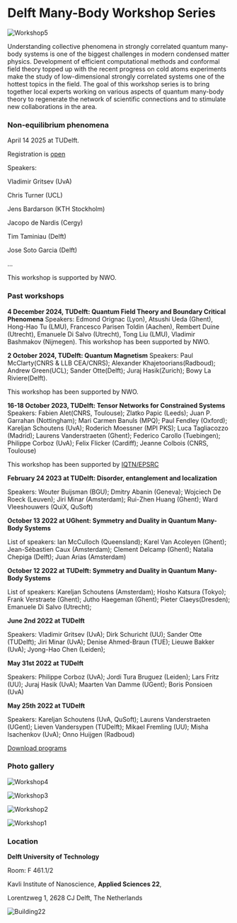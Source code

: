 Delft Many-Body Workshop Series
===============================

![Workshop5](assets/images/20231017_124539.jpg)

Understanding collective phenomena in strongly correlated quantum many-body systems is one of the biggest challenges in modern condensed matter physics. Development of efficient computational methods and conformal field theory topped up with the recent progress on cold atoms experiments make the study of low-dimensional strongly correlated systems one of the hottest topics in the field. The goal of this workshop series is to bring together local experts working on various aspects of quantum many-body theory to regenerate the network of scientific connections and to stimulate new collaborations in the area.



### **Non-equilibrium phenomena**

April 14 2025 at TUDelft.

Registration is [open](https://forms.gle/juZnFWnCj1n1XePH8) 

Speakers: 

Vladimir Gritsev (UvA)

Chris Turner (UCL)

Jens Bardarson (KTH Stockholm) 

Jacopo de Nardis (Cergy)

Tim Taminiau (Delft)

Jose Soto Garcia (Delft)

...


This workshop is supported by NWO.

### **Past workshops**

**4 December 2024, TUDelft: Quantum Field Theory and Boundary Critical Phenomena**
Speakers:
Edmond Orignac (Lyon), Atsushi Ueda (Ghent), Hong-Hao Tu (LMU), Francesco Parisen Toldin (Aachen), Rembert Duine (Utrecht), Emanuele Di Salvo (Utrecht), Tong Liu (LMU),  Vladimir Bashmakov (Nijmegen).
This workshop has been supported by NWO.

**2 October 2024, TUDelft: Quantum Magnetism**
Speakers:
Paul McClarty(CNRS & LLB CEA/CNRS); Alexander Khajetoorians(Radboud); Andrew Green(UCL);
Sander Otte(Delft); Juraj Hasik(Zurich); Bowy La Riviere(Delft).

This workshop has been supported by NWO.

**16-18 October 2023, TUDelft: Tensor Networks for Constrained Systems**
Speakers:
Fabien Alet(CNRS, Toulouse); Zlatko Papic (Leeds);
Juan P. Garrahan (Nottingham); Mari Carmen Banuls (MPQ); Paul Fendley (Oxford);
Kareljan Schoutens (UvA); Roderich Moessner (MPI PKS); Luca Tagliacozzo (Madrid);
Laurens Vanderstraeten (Ghent); Federico Carollo (Tuebingen); Philippe Corboz (UvA);
Felix Flicker (Cardiff);  Jeanne Colbois (CNRS, Toulouse)

This workshop has been supported by [IQTN/EPSRC](https://iqtn.phys.strath.ac.uk/tensor-networks-for-constrained-systems/)


**February 24 2023 at TUDelft: Disorder, entanglement and localization**

Speakers: Wouter Buijsman (BGU);
Dmitry Abanin (Geneva);
Wojciech De Roeck (Leuven);
Jiri Minar (Amsterdam);
Rui-Zhen Huang (Ghent);
Ward Vleeshouwers (QuiX, QuSoft)


**October 13 2022 at UGhent: Symmetry and Duality in Quantum Many-Body Systems**

List of speakers: Ian McCulloch (Queensland);
Karel Van Acoleyen (Ghent);
Jean-Sébastien Caux (Amsterdam);
Clement Delcamp (Ghent);
Natalia Chepiga (Delft);
Juan Arias (Amsterdam)


**October 12 2022 at TUDelft: Symmetry and Duality in Quantum Many-Body Systems**

List of speakers: Kareljan Schoutens (Amsterdam); 
Hosho Katsura (Tokyo);
Frank Verstraete (Ghent);
Jutho Haegeman (Ghent);
Pieter Claeys(Dresden);
Emanuele Di Salvo (Utrecht);


**June 2nd 2022 at TUDelft**

Speakers: Vladimir Gritsev (UvA); Dirk Schuricht (UU); Sander Otte (TUDelft); Jiri Minar (UvA); Denise Ahmed-Braun (TUE); Lieuwe Bakker (UvA); Jyong-Hao Chen (Leiden); 


**May 31st 2022 at TUDelft**

Speakers: Philippe Corboz (UvA); Jordi Tura Bruguez (Leiden); Lars Fritz (UU); Juraj Hasik (UvA); Maarten Van Damme (UGent); Boris Ponsioen (UvA)

**May 25th 2022 at TUDelft**

Speakers: Kareljan Schoutens (UvA, QuSoft); Laurens Vanderstraeten (UGent); Lieven Vandersypen (TUDelft); Mikael Fremling (UU); Misha Isachenkov (UvA); Onno Huijgen (Radboud)

[Download programs](https://nchepiga.github.io/homepage/assets/program_workshops.pdf)


### **Photo gallery**

![Workshop4](assets/images/workshop4.jpg)

![Workshop3](assets/images/workshop_3.jpg)

![Workshop2](assets/images/workshop2.jpg)

![Workshop1](assets/images/workshop1.jpg)





### **Location**

**Delft University of Technology**

Room: F 461.1/2 

Kavli Institute of Nanoscience,  **Applied Sciences 22**,

Lorentzweg 1, 2628 CJ Delft,  The Netherlands

![Building22](assets/images/delft.svg)


